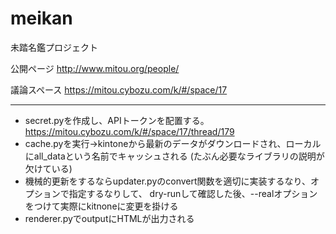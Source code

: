 # meikan
未踏名鑑プロジェクト

公開ページ http://www.mitou.org/people/

議論スペース https://mitou.cybozu.com/k/#/space/17

---

- secret.pyを作成し、APIトークンを配置する。 https://mitou.cybozu.com/k/#/space/17/thread/179
- cache.pyを実行→kintoneから最新のデータがダウンロードされ、ローカルにall_dataという名前でキャッシュされる
  (たぶん必要なライブラリの説明が欠けている)
- 機械的更新をするならupdater.pyのconvert関数を適切に実装するなり、オプションで指定するなりして、
  dry-runして確認した後、--realオプションをつけて実際にkitnoneに変更を掛ける
- renderer.pyでoutputにHTMLが出力される